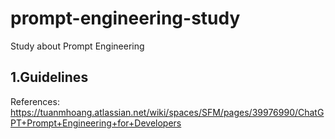 # prompt-engineering-study
Study about Prompt Engineering

## 1.Guidelines

References: https://tuanmhoang.atlassian.net/wiki/spaces/SFM/pages/39976990/ChatGPT+Prompt+Engineering+for+Developers
